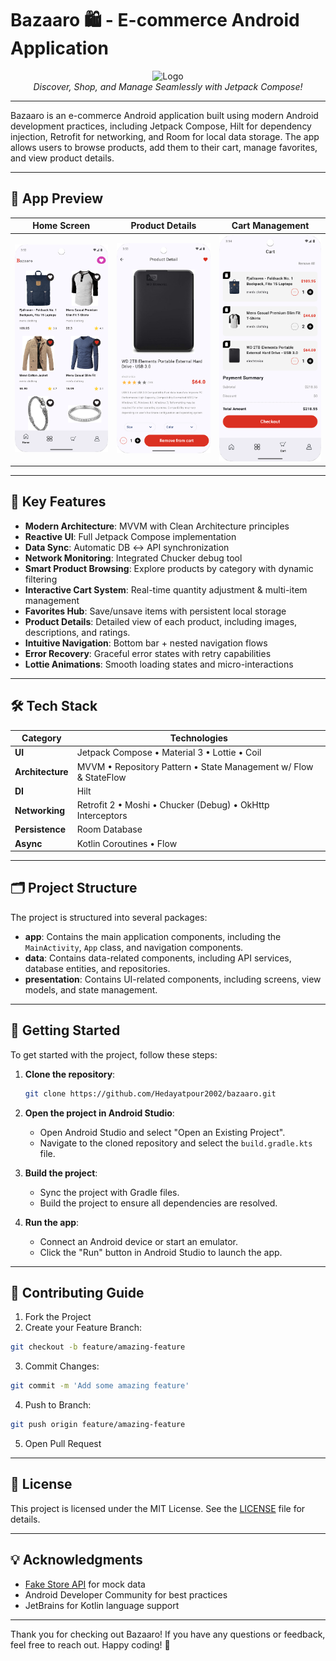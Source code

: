 # Bazaaro 🛍️ - E-commerce Android Application

<div align="center">
  <img src="https://img.icons8.com/color/96/shopping-bag.png" alt="Logo"/>
  <br>
  <em>Discover, Shop, and Manage Seamlessly with Jetpack Compose!</em>
</div>

---

Bazaaro is an e-commerce Android application built using modern Android development practices, including Jetpack Compose, Hilt for dependency injection, Retrofit for networking, and Room for local data storage. The app allows users to browse products, add them to their cart, manage favorites, and view product details.

---

## 📸 App Preview  

| Home Screen | Product Details | Cart Management |  
|-------------|-----------------|-----------------|  
| <img src="HomeScreen.png" width="200"> | <img src="ProductDetails.png" width="200"> | <img src="Cart.png" width="200"> |  

---

## 🌟 Key Features  
- **Modern Architecture**: MVVM with Clean Architecture principles  
- **Reactive UI**: Full Jetpack Compose implementation  
- **Data Sync**: Automatic DB ↔ API synchronization  
- **Network Monitoring**: Integrated Chucker debug tool 
- **Smart Product Browsing**: Explore products by category with dynamic filtering  
- **Interactive Cart System**: Real-time quantity adjustment & multi-item management  
- **Favorites Hub**: Save/unsave items with persistent local storage
- **Product Details**: Detailed view of each product, including images, descriptions, and ratings.
- **Intuitive Navigation**: Bottom bar + nested navigation flows  
- **Error Recovery**: Graceful error states with retry capabilities 
- **Lottie Animations**: Smooth loading states and micro-interactions  

---

## 🛠 Tech Stack  

| Category          | Technologies                                                                                     |
|-------------------|--------------------------------------------------------------------------------------------------|
| **UI**            | Jetpack Compose • Material 3 • Lottie • Coil                                                     |
| **Architecture**  | MVVM • Repository Pattern • State Management w/ Flow & StateFlow                                 |
| **DI**            | Hilt                                                                                            |
| **Networking**    | Retrofit 2 • Moshi • Chucker (Debug) • OkHttp Interceptors                                       |
| **Persistence**   | Room Database                                                                |
| **Async**         | Kotlin Coroutines • Flow                                                                        |

---

## 🗂 Project Structure  

The project is structured into several packages:

- **app**: Contains the main application components, including the `MainActivity`, `App` class, and navigation components.
- **data**: Contains data-related components, including API services, database entities, and repositories.
- **presentation**: Contains UI-related components, including screens, view models, and state management.

---

## 🚀 Getting Started  

To get started with the project, follow these steps:

1. **Clone the repository**:
   ```bash
   git clone https://github.com/Hedayatpour2002/bazaaro.git
   ```

2. **Open the project in Android Studio**:
   - Open Android Studio and select "Open an Existing Project".
   - Navigate to the cloned repository and select the `build.gradle.kts` file.

3. **Build the project**:
   - Sync the project with Gradle files.
   - Build the project to ensure all dependencies are resolved.

4. **Run the app**:
   - Connect an Android device or start an emulator.
   - Click the "Run" button in Android Studio to launch the app.

---

## 🤝 Contributing Guide  

1. Fork the Project  
2. Create your Feature Branch:  
```bash  
git checkout -b feature/amazing-feature  
```  
3. Commit Changes:  
```bash  
git commit -m 'Add some amazing feature'  
```  
4. Push to Branch:  
```bash  
git push origin feature/amazing-feature  
```  
5. Open Pull Request

---

## 📜 License  

This project is licensed under the MIT License. See the [LICENSE](LICENSE) file for details.

---

## 💡 Acknowledgments  
- [Fake Store API](https://fakestoreapi.com/) for mock data  
- Android Developer Community for best practices  
- JetBrains for Kotlin language support  

---

Thank you for checking out Bazaaro! If you have any questions or feedback, feel free to reach out. Happy coding! 🚀
